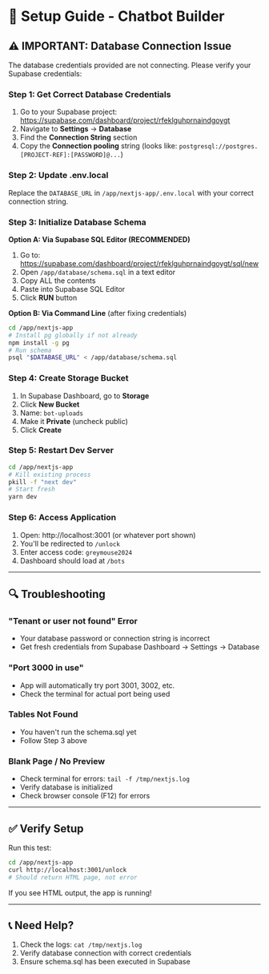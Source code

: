 # 🚀 Setup Guide - Chatbot Builder

## ⚠️ IMPORTANT: Database Connection Issue

The database credentials provided are not connecting. Please verify your Supabase credentials:

### Step 1: Get Correct Database Credentials

1. Go to your Supabase project: https://supabase.com/dashboard/project/rfeklguhprnaindgoygt
2. Navigate to **Settings** → **Database**
3. Find the **Connection String** section
4. Copy the **Connection pooling** string (looks like: `postgresql://postgres.[PROJECT-REF]:[PASSWORD]@...`)

### Step 2: Update .env.local

Replace the `DATABASE_URL` in `/app/nextjs-app/.env.local` with your correct connection string.

### Step 3: Initialize Database Schema

**Option A: Via Supabase SQL Editor (RECOMMENDED)**
1. Go to: https://supabase.com/dashboard/project/rfeklguhprnaindgoygt/sql/new
2. Open `/app/database/schema.sql` in a text editor
3. Copy ALL the contents
4. Paste into Supabase SQL Editor
5. Click **RUN** button

**Option B: Via Command Line** (after fixing credentials)
```bash
cd /app/nextjs-app
# Install pg globally if not already
npm install -g pg
# Run schema
psql "$DATABASE_URL" < /app/database/schema.sql
```

### Step 4: Create Storage Bucket

1. In Supabase Dashboard, go to **Storage**
2. Click **New Bucket**
3. Name: `bot-uploads`
4. Make it **Private** (uncheck public)
5. Click **Create**

### Step 5: Restart Dev Server

```bash
cd /app/nextjs-app
# Kill existing process
pkill -f "next dev"
# Start fresh
yarn dev
```

### Step 6: Access Application

1. Open: http://localhost:3001 (or whatever port shown)
2. You'll be redirected to `/unlock`
3. Enter access code: `greymouse2024`
4. Dashboard should load at `/bots`

---

## 🔍 Troubleshooting

### "Tenant or user not found" Error
- Your database password or connection string is incorrect
- Get fresh credentials from Supabase Dashboard → Settings → Database

### "Port 3000 in use"
- App will automatically try port 3001, 3002, etc.
- Check the terminal for actual port being used

### Tables Not Found
- You haven't run the schema.sql yet
- Follow Step 3 above

### Blank Page / No Preview
- Check terminal for errors: `tail -f /tmp/nextjs.log`
- Verify database is initialized
- Check browser console (F12) for errors

---

## ✅ Verify Setup

Run this test:
```bash
cd /app/nextjs-app
curl http://localhost:3001/unlock
# Should return HTML page, not error
```

If you see HTML output, the app is running!

---

## 📞 Need Help?

1. Check the logs: `cat /tmp/nextjs.log`
2. Verify database connection with correct credentials
3. Ensure schema.sql has been executed in Supabase

